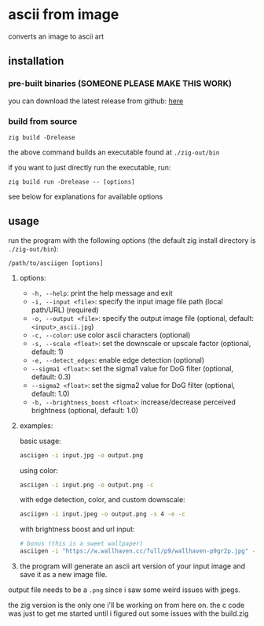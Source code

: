 # ascii from image

converts an image to ascii art

## installation

### pre-built binaries (SOMEONE PLEASE MAKE THIS WORK)

you can download the latest release from github: [here](https://github.com/seatedro/asciigen/releases/latest)

### build from source

`zig build -Drelease`

the above command builds an executable found at `./zig-out/bin`

if you want to just directly run the executable, run:

`zig build run -Drelease -- [options]`

see below for explanations for available options

## usage

run the program with the following options (the default zig install directory is `./zig-out/bin`):
   ```
   /path/to/asciigen [options]
   ```
1. options:
   - `-h, --help`: print the help message and exit
   - `-i, --input <file>`: specify the input image file path (local path/URL) (required)
   - `-o, --output <file>`: specify the output image file (optional, default: `<input>_ascii.jpg`)
   - `-c, --color`: use color ascii characters (optional)
   - `-s, --scale <float>`: set the downscale or upscale factor (optional, default: 1)
   - `-e, --detect_edges`: enable edge detection (optional)
   - `--sigma1 <float>`: set the sigma1 value for DoG filter (optional, default: 0.3)
   - `--sigma2 <float>`: set the sigma2 value for DoG filter (optional, default: 1.0)
   - `-b, --brightness_boost <float>`: increase/decrease perceived brightness (optional, default: 1.0)

2. examples:

   basic usage:
   ```bash
   asciigen -i input.jpg -o output.png
   ```

   using color:
   ```bash
   asciigen -i input.png -o output.png -c
   ```

   with edge detection, color, and custom downscale: 
   ```bash
   asciigen -i input.jpeg -o output.png -s 4 -e -c
   ```

   with brightness boost and url input:
   ```bash
   # bonus (this is a sweet wallpaper)
   asciigen -i "https://w.wallhaven.cc/full/p9/wallhaven-p9gr2p.jpg" -o output.png -c -e -b 1.5
   ```

3. the program will generate an ascii art version of your input image and save it as a new image file.

output file needs to be a `.png` since i saw some weird issues with jpegs.

the zig version is the only one i'll be working on from here on. the c code was just to get me started until i figured out some issues with the build.zig
